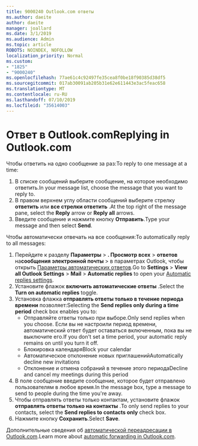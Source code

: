```yaml
---
title: 9000240 Outlook.com ответы
ms.author: daeite
author: daeite
manager: joallard
ms.date: 3/1/2019
ms.audience: Admin
ms.topic: article
ROBOTS: NOINDEX, NOFOLLOW
localization_priority: Normal
ms.custom:
- "1825"
- "9000240"
ms.openlocfilehash: 77ae61c4c92497fe35cea8f0be18f90385d38df5
ms.sourcegitcommit: 017ab30091ab205b31e62e611443e3ac5feac658
ms.translationtype: MT
ms.contentlocale: ru-RU
ms.lasthandoff: 07/10/2019
ms.locfileid: "35614003"
---
```

# <a name="replying-in-outlookcom"></a><span data-ttu-id="fa634-102">Ответ в Outlook.com</span><span class="sxs-lookup"><span data-stu-id="fa634-102">Replying in Outlook.com</span></span>

<span data-ttu-id="fa634-103">Чтобы ответить на одно сообщение за раз:</span><span class="sxs-lookup"><span data-stu-id="fa634-103">To reply to one message at a time:</span></span>

1. <span data-ttu-id="fa634-104">В списке сообщений выберите сообщение, на которое необходимо ответить.</span><span class="sxs-lookup"><span data-stu-id="fa634-104">In your message list, choose the message that you want to reply to.</span></span>
2. <span data-ttu-id="fa634-105">В правом верхнем углу области сообщений выберите стрелку **ответить** или **все стрелки ответить** .</span><span class="sxs-lookup"><span data-stu-id="fa634-105">At the top right of the message pane, select the **Reply** arrow or **Reply all** arrows.</span></span>
3. <span data-ttu-id="fa634-106">Введите сообщение и нажмите кнопку **Отправить**.</span><span class="sxs-lookup"><span data-stu-id="fa634-106">Type your message and then select **Send**.</span></span>

<span data-ttu-id="fa634-107">Чтобы автоматически отвечать на все сообщения:</span><span class="sxs-lookup"><span data-stu-id="fa634-107">To automatically reply to all messages:</span></span>

1. <span data-ttu-id="fa634-108">Перейдите к разделу **Параметры** > **. Просмотр всех** > **ответов** на**сообщения электронной почты** > в параметрах Outlook, чтобы открыть [Параметры автоматических ответов](https://outlook.live.com/mail/options/mail/automaticReplies).</span><span class="sxs-lookup"><span data-stu-id="fa634-108">Go to **Settings** > **View all Outlook Settings** > **Mail** > **Automatic replies** to open your [Automatic replies settings](https://outlook.live.com/mail/options/mail/automaticReplies).</span></span>
2. <span data-ttu-id="fa634-109">Установите флажок **включить автоматические ответы** .</span><span class="sxs-lookup"><span data-stu-id="fa634-109">Select the **Turn on automatic replies** toggle.</span></span>
3. <span data-ttu-id="fa634-110">Установка флажка **отправлять ответы только в течение периода времени** позволяет:</span><span class="sxs-lookup"><span data-stu-id="fa634-110">Selecting the **Send replies only during a time period** check box enables you to:</span></span>
    - <span data-ttu-id="fa634-111">Отправляйте ответы только при выборе.</span><span class="sxs-lookup"><span data-stu-id="fa634-111">Only send replies when you choose.</span></span> <span data-ttu-id="fa634-112">Если вы не настроили период времени, автоматический ответ будет оставаться включенным, пока вы не выключите его.</span><span class="sxs-lookup"><span data-stu-id="fa634-112">If you don't set a time period, your automatic reply remains on until you turn it off.</span></span>
    - <span data-ttu-id="fa634-113">Блокировка календаря</span><span class="sxs-lookup"><span data-stu-id="fa634-113">Block your calendar</span></span>
    - <span data-ttu-id="fa634-114">Автоматическое отклонение новых приглашений</span><span class="sxs-lookup"><span data-stu-id="fa634-114">Automatically decline new invitations</span></span>
    - <span data-ttu-id="fa634-115">Отклонение и отмена собраний в течение этого периода</span><span class="sxs-lookup"><span data-stu-id="fa634-115">Decline and cancel my meetings during this period</span></span>
4. <span data-ttu-id="fa634-116">В поле сообщение введите сообщение, которое будет отправлено пользователям в любое время.</span><span class="sxs-lookup"><span data-stu-id="fa634-116">In the message box, type a message to send to people during the time you're away.</span></span>
5. <span data-ttu-id="fa634-117">Чтобы отправлять ответы только контактам, установите флажок **отправлять ответы только на контакты** .</span><span class="sxs-lookup"><span data-stu-id="fa634-117">To only send replies to your contacts, select the **Send replies to contacts only** check box.</span></span>
6. <span data-ttu-id="fa634-118">Нажмите кнопку **Сохранить**.</span><span class="sxs-lookup"><span data-stu-id="fa634-118">Select **Save**.</span></span>

<span data-ttu-id="fa634-119">Дополнительные сведения об [автоматической переадресации в Outlook.com](https://support.office.com/article/14614626-9855-48dc-a986-dec81d07b1a0?wt.mc_id=Office_Outlook_com_Alchemy).</span><span class="sxs-lookup"><span data-stu-id="fa634-119">Learn more about [automatic forwarding in Outlook.com](https://support.office.com/article/14614626-9855-48dc-a986-dec81d07b1a0?wt.mc_id=Office_Outlook_com_Alchemy).</span></span>